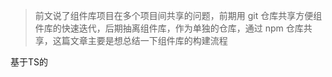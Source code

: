 > 前文说了组件库项目在多个项目间共享的问题，前期用 git 仓库共享方便组件库的快速迭代，后期抽离组件库，作为单独的仓库，通过 npm 仓库共享，这篇文章主要是想总结一下组件库的构建流程

基于TS的
